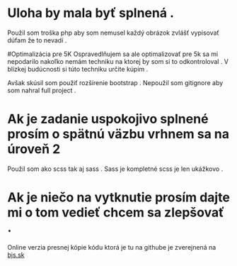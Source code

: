 # Uloha by mala byť splnená . 
Použil som troška php aby som nemusel každý obrázok zvlášť vypisovať dúfam že to nevadí . 

#Optimalizácia pre 5K
Ospravedlňujem sa ale optimalizovať pre 5k sa mi nepodarilo nakoľko nemám techniku na ktorej by som si to odkontroloval .
V blízkej budúcnosti si túto techniku určite kúpim . 

Avšak skúsil som použiť rozšírenie bootstrap . 
Nepoužil som gitignore aby som nahral full project . 

# Ak je zadanie uspokojivo splnené prosím o spätnú väzbu vrhnem sa na úroveň 2

Použil som ako scss tak aj sass . 
Sass je kompletné scss je len ukážkovo . 

# Ak je niečo na vytknutie prosím dajte mi o tom vedieť chcem sa zlepšovať .

Online verzia presnej kópie kódu ktorá je tu na githube je zverejnená na 
[bjs.sk](http://uroven1.bjs.sk./)